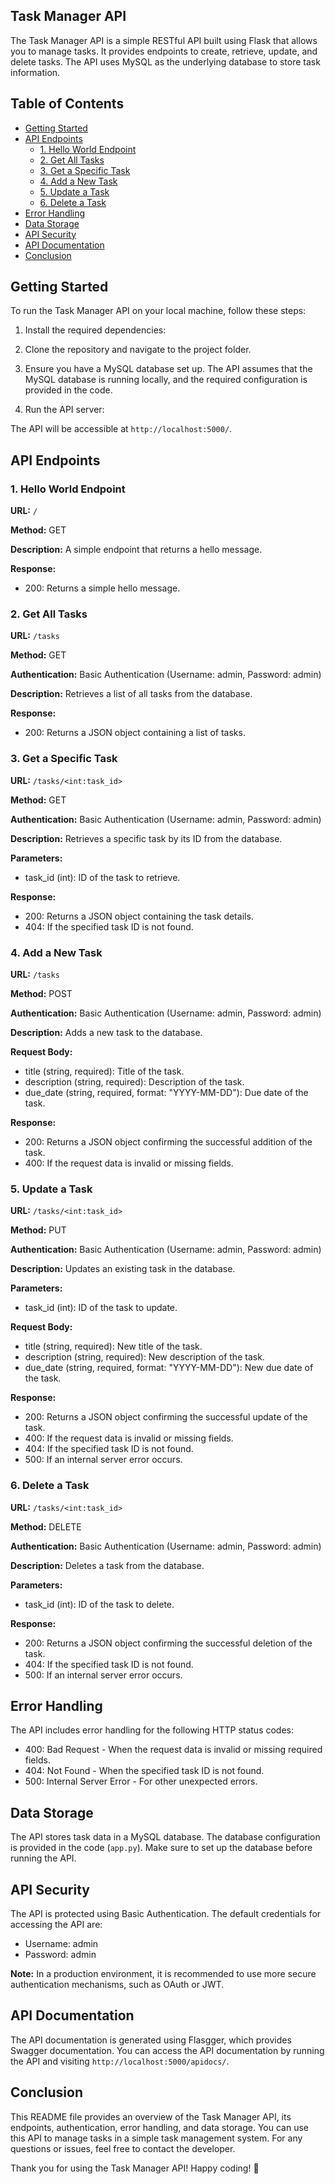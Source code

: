 ## Task Manager API

The Task Manager API is a simple RESTful API built using Flask that allows you to manage tasks. It provides endpoints to create, retrieve, update, and delete tasks. The API uses MySQL as the underlying database to store task information.

## Table of Contents

- [Getting Started](#getting-started)
- [API Endpoints](#api-endpoints)
  - [1. Hello World Endpoint](#1-hello-world-endpoint)
  - [2. Get All Tasks](#2-get-all-tasks)
  - [3. Get a Specific Task](#3-get-a-specific-task)
  - [4. Add a New Task](#4-add-a-new-task)
  - [5. Update a Task](#5-update-a-task)
  - [6. Delete a Task](#6-delete-a-task)
- [Error Handling](#error-handling)
- [Data Storage](#data-storage)
- [API Security](#api-security)
- [API Documentation](#api-documentation)
- [Conclusion](#conclusion)

## Getting Started

To run the Task Manager API on your local machine, follow these steps:

1. Install the required dependencies:

2. Clone the repository and navigate to the project folder.

3. Ensure you have a MySQL database set up. The API assumes that the MySQL database is running locally, and the required configuration is provided in the code.

4. Run the API server:

The API will be accessible at `http://localhost:5000/`.

## API Endpoints

### 1. Hello World Endpoint

**URL:** `/`

**Method:** GET

**Description:** A simple endpoint that returns a hello message.

**Response:**
- 200: Returns a simple hello message.

### 2. Get All Tasks

**URL:** `/tasks`

**Method:** GET

**Authentication:** Basic Authentication (Username: admin, Password: admin)

**Description:** Retrieves a list of all tasks from the database.

**Response:**
- 200: Returns a JSON object containing a list of tasks.

### 3. Get a Specific Task

**URL:** `/tasks/<int:task_id>`

**Method:** GET

**Authentication:** Basic Authentication (Username: admin, Password: admin)

**Description:** Retrieves a specific task by its ID from the database.

**Parameters:**
- task_id (int): ID of the task to retrieve.

**Response:**
- 200: Returns a JSON object containing the task details.
- 404: If the specified task ID is not found.

### 4. Add a New Task

**URL:** `/tasks`

**Method:** POST

**Authentication:** Basic Authentication (Username: admin, Password: admin)

**Description:** Adds a new task to the database.

**Request Body:**
- title (string, required): Title of the task.
- description (string, required): Description of the task.
- due_date (string, required, format: "YYYY-MM-DD"): Due date of the task.

**Response:**
- 200: Returns a JSON object confirming the successful addition of the task.
- 400: If the request data is invalid or missing fields.

### 5. Update a Task

**URL:** `/tasks/<int:task_id>`

**Method:** PUT

**Authentication:** Basic Authentication (Username: admin, Password: admin)

**Description:** Updates an existing task in the database.

**Parameters:**
- task_id (int): ID of the task to update.

**Request Body:**
- title (string, required): New title of the task.
- description (string, required): New description of the task.
- due_date (string, required, format: "YYYY-MM-DD"): New due date of the task.

**Response:**
- 200: Returns a JSON object confirming the successful update of the task.
- 400: If the request data is invalid or missing fields.
- 404: If the specified task ID is not found.
- 500: If an internal server error occurs.

### 6. Delete a Task

**URL:** `/tasks/<int:task_id>`

**Method:** DELETE

**Authentication:** Basic Authentication (Username: admin, Password: admin)

**Description:** Deletes a task from the database.

**Parameters:**
- task_id (int): ID of the task to delete.

**Response:**
- 200: Returns a JSON object confirming the successful deletion of the task.
- 404: If the specified task ID is not found.
- 500: If an internal server error occurs.

## Error Handling

The API includes error handling for the following HTTP status codes:

- 400: Bad Request - When the request data is invalid or missing required fields.
- 404: Not Found - When the specified task ID is not found.
- 500: Internal Server Error - For other unexpected errors.

## Data Storage

The API stores task data in a MySQL database. The database configuration is provided in the code (`app.py`). Make sure to set up the database before running the API.

## API Security

The API is protected using Basic Authentication. The default credentials for accessing the API are:

- Username: admin
- Password: admin

**Note:** In a production environment, it is recommended to use more secure authentication mechanisms, such as OAuth or JWT.

## API Documentation

The API documentation is generated using Flasgger, which provides Swagger documentation. You can access the API documentation by running the API and visiting `http://localhost:5000/apidocs/`.

## Conclusion

This README file provides an overview of the Task Manager API, its endpoints, authentication, error handling, and data storage. You can use this API to manage tasks in a simple task management system. For any questions or issues, feel free to contact the developer.

Thank you for using the Task Manager API! Happy coding! 🚀
